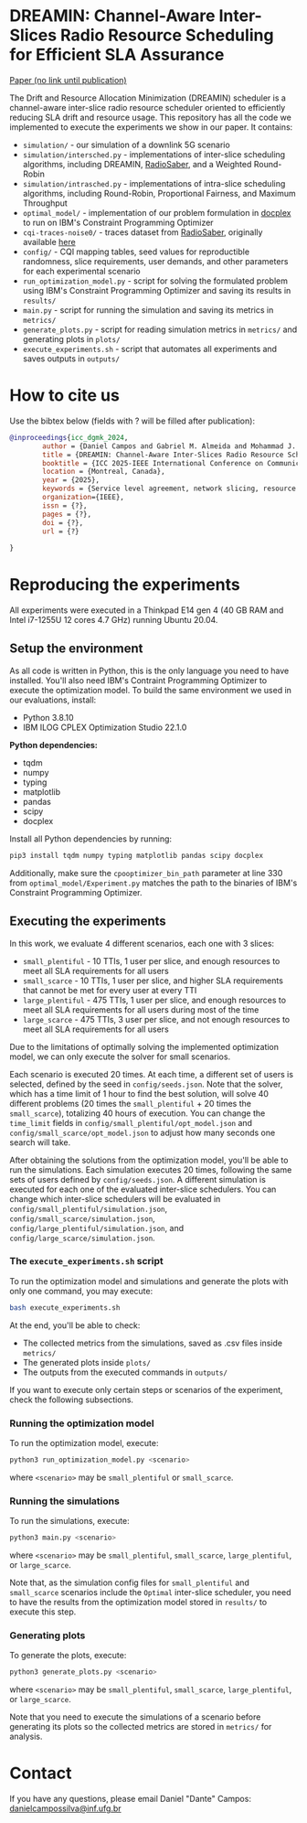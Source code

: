 # DREAMIN: Channel-Aware Inter-Slices Radio Resource Scheduling for Efficient SLA Assurance

[Paper (no link until publication)](LINK_TO_THE_PAPER)

The Drift and Resource Allocation Minimization (DREAMIN) scheduler is a channel-aware inter-slice radio resource scheduler oriented to efficiently reducing SLA drift and resource usage. This repository has all the code we implemented to execute the experiments we show in our paper. It contains:
- `simulation/` - our simulation of a downlink 5G scenario
- `simulation/intersched.py` - implementations of inter-slice scheduling algorithms, including DREAMIN, [RadioSaber](https://www.usenix.org/conference/nsdi23/presentation/chen-yongzhou), and a Weighted Round-Robin
- `simulation/intrasched.py` - implementations of intra-slice scheduling algorithms, including Round-Robin, Proportional Fairness, and Maximum Throughput
- `optimal_model/` - implementation of our problem formulation in [docplex](https://pypi.org/project/docplex/) to run on IBM's Constraint Programming Optimizer 
- `cqi-traces-noise0/` - traces dataset from [RadioSaber](https://www.usenix.org/conference/nsdi23/presentation/chen-yongzhou), originally available [here](https://github.com/elvinlife/RadioSaber/blob/main/cqi-traces-noise0/)
- `config/` - CQI mapping tables, seed values for reproductible randomness, slice requirements, user demands, and other parameters for each experimental scenario
- `run_optimization_model.py` - script for solving the formulated problem using IBM's Constraint Programming Optimizer and saving its results in `results/` 
- `main.py` - script for running the simulation and saving its metrics in `metrics/`
- `generate_plots.py` - script for reading simulation metrics in `metrics/` and generating plots in `plots/`
- `execute_experiments.sh` - script that automates all experiments and saves outputs in `outputs/`

# How to cite us

Use the bibtex below (fields with ? will be filled after publication):

```bibtex
@inproceedings{icc_dgmk_2024,
        author = {Daniel Campos and Gabriel M. Almeida and Mohammad J. Abdel-Rahman and Kleber V. Cardoso},
        title = {DREAMIN: Channel-Aware Inter-Slices Radio Resource Scheduling for Efficient SLA Assurance},
        booktitle = {ICC 2025-IEEE International Conference on Communications},
        location = {Montreal, Canada},
        year = {2025},
        keywords = {Service level agreement, network slicing, resource block, radio resource scheduling, energy efficiency},
        organization={IEEE},
        issn = {?},
        pages = {?},
        doi = {?},
        url = {?}
        
}
```

# Reproducing the experiments

All experiments were executed in a Thinkpad E14 gen 4 (40 GB RAM and Intel i7-1255U 12 cores 4.7 GHz) running Ubuntu 20.04.

## Setup the environment

As all code is written in Python, this is the only language you need to have installed.
You'll also need IBM's Contraint Programming Optimizer to execute the optimization model.
To build the same environment we used in our evaluations, install:
- Python 3.8.10
- IBM ILOG CPLEX Optimization Studio 22.1.0 

**Python dependencies:**
- tqdm
- numpy
- typing
- matplotlib
- pandas
- scipy
- docplex

Install all Python dependencies by running:

```bash
pip3 install tqdm numpy typing matplotlib pandas scipy docplex
```

Additionally, make sure the `cpooptimizer_bin_path` parameter at line 330 from `optimal_model/Experiment.py` matches the path to the binaries of IBM's Constraint Programming Optimizer.

## Executing the experiments

In this work, we evaluate 4 different scenarios, each one with 3 slices:
- `small_plentiful` - 10 TTIs, 1 user per slice, and enough resources to meet all SLA requirements for all users
- `small_scarce` - 10 TTIs, 1 user per slice, and higher SLA requirements that cannot be met for every user at every TTI
- `large_plentiful` - 475 TTIs, 1 user per slice, and enough resources to meet all SLA requirements for all users during most of the time
- `large_scarce` - 475 TTIs, 3 user per slice, and not enough resources to meet all SLA requirements for all users

Due to the limitations of optimally solving the implemented optimization model, we can only execute the solver for small scenarios.

Each scenario is executed 20 times.
At each time, a different set of users is selected, defined by the seed in `config/seeds.json`.
Note that the solver, which has a time limit of 1 hour to find the best solution, will solve 40 different problems (20 times the `small_plentiful` + 20 times the `small_scarce`), totalizing 40 hours of execution.
You can change the `time_limit` fields in `config/small_plentiful/opt_model.json` and `config/small_scarce/opt_model.json` to adjust how many seconds one search will take.

After obtaining the solutions from the optimization model, you'll be able to run the simulations.
Each simulation executes 20 times, following the same sets of users defined by `config/seeds.json`.
A different simulation is executed for each one of the evaluated inter-slice schedulers.
You can change which inter-slice schedulers will be evaluated in `config/small_plentiful/simulation.json`, `config/small_scarce/simulation.json`, `config/large_plentiful/simulation.json`, and `config/large_scarce/simulation.json`.

### The `execute_experiments.sh` script

To run the optimization model and simulations and generate the plots with only one command, you may execute:

```bash
bash execute_experiments.sh
```

At the end, you'll be able to check:
- The collected metrics from the simulations, saved as .csv files inside `metrics/`
- The generated plots inside `plots/`
- The outputs from the executed commands in `outputs/`

If you want to execute only certain steps or scenarios of the experiment, check the following subsections.

### Running the optimization model

To run the optimization model, execute:

```bash
python3 run_optimization_model.py <scenario> 
```

where `<scenario>` may be `small_plentiful` or `small_scarce`.

### Running the simulations

To run the simulations, execute:

```bash
python3 main.py <scenario>
```

where `<scenario>` may be `small_plentiful`, `small_scarce`, `large_plentiful`, or `large_scarce`.

Note that, as the simulation config files for `small_plentiful` and `small_scarce` scenarios include the `Optimal` inter-slice scheduler, you need to have the results from the optimization model stored in `results/` to execute this step. 

### Generating plots

To generate the plots, execute:

```bash
python3 generate_plots.py <scenario>
```

where `<scenario>` may be `small_plentiful`, `small_scarce`, `large_plentiful`, or `large_scarce`.

Note that you need to execute the simulations of a scenario before generating its plots so the collected metrics are stored in `metrics/` for analysis. 

# Contact

If you have any questions, please email Daniel "Dante" Campos: danielcampossilva@inf.ufg.br